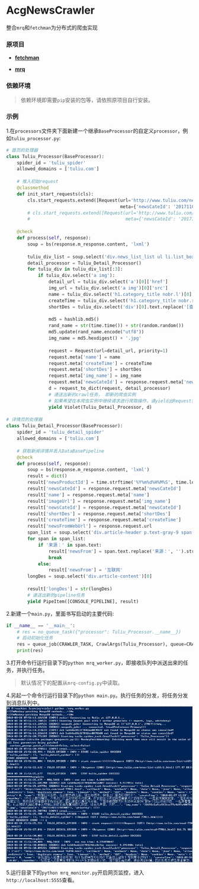 # AcgNewsCrawler
整合```mrq```和```fetchman```为分布式的爬虫实现

### 原项目
- **[fetchman](https://github.com/DarkSand/fetchman)**

- **[mrq](https://github.com/pricingassistant/mrq)**


### 依赖环境
> 依赖环境即需要```pip```安装的包等，请依照原项目自行安装。


### 示例
1.在```processors```文件夹下面新建一个继承```BaseProcessor```的自定义```processor```，例如```tuliu_processor.py```:

``` python
# 首页的处理器
class Tuliu_Processor(BaseProcessor):
    spider_id = 'tuliu_spider'
    allowed_domains = ['tuliu.com']

    # 推入初始request
    @classmethod
    def init_start_requests(cls):
        cls.start_requests.extend([Request(url='http://www.tuliu.com/news/list-c165/%s.html' % page, priority=0,
                                           meta={'newsCateId': '20171102111907007'}) for page in range(1, 2)])
        # cls.start_requests.extend([Request(url='http://www.tuliu.com/news/list-c163/%s.html' % page, priority=0,
        #                                    meta={'newsCateId': '20171102111907007'}) for page in range(1, 30)]

    @check
    def process(self, response):
        soup = bs(response.m_response.content, 'lxml')

        tuliu_div_list = soup.select('div.news_list_list ul li.list_box')
        detail_processor = Tuliu_Detail_Processor()
        for tuliu_div in tuliu_div_list[:3]:
            if tuliu_div.select('a img'):
                detail_url = tuliu_div.select('a')[0]['href']
                img_url = tuliu_div.select('a img')[0]['src']
                name = tuliu_div.select('h1.category_title nobr.l')[0].text.strip()
                createTime = tuliu_div.select('h1.category_title nobr.r')[0].text.replace('发布时间 ', '').strip()
                shortDes = tuliu_div.select('div')[0].text.replace('[查看全文]', '')

                md5 = hashlib.md5()
                rand_name = str(time.time()) + str(random.random())
                md5.update(rand_name.encode("utf8"))
                img_name = md5.hexdigest() + '.jpg'

                request = Request(url=detail_url, priority=1)
                request.meta['name'] = name
                request.meta['createTime'] = createTime
                request.meta['shortDes'] = shortDes
                request.meta['img_name'] = img_name
                request.meta['newsCateId'] = response.request.meta['newsCateId']
                d = request_to_dict(request, detail_processor)
                # 递送出新的crawl任务， 即新的爬虫实例
                # 如果希望在本爬虫实例中继续请求进行爬取操作，请yield出Request实例
                yield Violet(Tuliu_Detail_Processor, d)

# 详情页的处理器
class Tuliu_Detail_Processor(BaseProcessor):
    spider_id = 'tuliu_detail_spider'
    allowed_domains = ['tuliu.com']

    # 获取新闻详情并丢入DataBasePipeline
    @check
    def process(self, response):
        soup = bs(response.m_response.content, 'lxml')
        result = dict()
        result['newsProductId'] = time.strftime('%Y%m%d%H%M%S', time.localtime(time.time()))
        result['newsCateId'] = response.request.meta['newsCateId']
        result['name'] = response.request.meta['name']
        result['imageUrl'] = response.request.meta['img_name']
        result['newsCateId'] = response.request.meta['newsCateId']
        result['shortDes'] = response.request.meta['shortDes']
        result['createTime'] = response.request.meta['createTime']
        result['newsFromWebUrl'] = response.request.url
        span_list = soup.select('div.article-header p.text-gray-9 span')
        for span in span_list:
            if '来源：' in span.text:
                result['newsFrom'] = span.text.replace('来源：', '').strip()
                break
            else:
                result['newsFrom'] = '互联网'
        longDes = soup.select('div.article-content')[0]

        result['longDes'] = str(longDes)
        # 递送出新的pipeline任务
        yield PipeItem([CONSOLE_PIPELINE], result)

```

2.新建一个```main.py```，里面书写启动的主要代码:
``` python
if __name__ == '__main__':
    # res = no_queue_task({"processor": Tuliu_Processor.__name__})
    # 启动初始化任务
    res = queue_job(CRAWLER_TASK, CrawlArgs(Tuliu_Processor), queue=CRAWLER)
    print(res)
```

3.打开命令行运行目录下的```python mrq_worker.py```，即接收队列中派送出来的任务，并执行任务。

> 默认情况下的配置从```mrq-config.py```中读取。

4.另起一个命令行运行目录下的```python main.py```。执行任务的分发，将任务分发到消息队列中。
![example](./example.png)

5.运行目录下的```python mrq_monitor.py```开启网页监控，进入```http://localhost:5555```查看。


